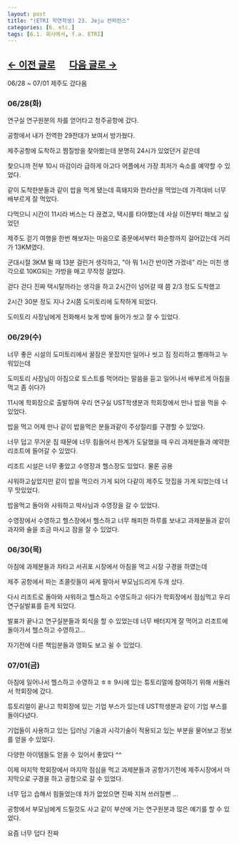 ```yaml
---
layout: post
title: "(ETRI 학연학생) 23. Jeju 컨퍼런스"
categories: [6. etc.]
tags: [6.1. 회사에서, f.a. ETRI]
---
```


## [←  이전 글로](https://maizer2.github.io/6.%20etc2022/07/06/(ETRI-학연학생)-22.-ubuntu-server.html) 　 [다음 글로 →](https://maizer2.github.io/6.%20etc2022/07/00/(ETRI-학연학생)-24.-.html)

06/28 ~ 07/01 제주도 갔다옴

### 06/28(화)

연구실 연구원분의 차를 얻어타고 청주공항에 갔다.

공항에서 내가 전역한 29전대가 보여서 방가웠다.

제주공항에 도착하고 찜질방을 찾아봤는데 분명히 24시가 있었던거 같은데

찾으니까 전부 10시 마감이라 급하게 아고다 어플에서 가장 최저가 숙소를 예약할 수 있었다.

같이 도착한분들과 같이 밥을 먹게 됐는데 흑돼지와 한라산을 먹었는데 가격대비 너무 배부르게 잘 먹었다.

다먹으니 시간이 11시라 버스는 다 끊겼고, 택시를 타야했는데 사실 이전부터 해보고 싶었던

제주도 걷기 여행을 한번 해보자는 마음으로 중문에서부터 화순항까지 걸어갔는데 거리가 13KM였다.

군대시절 3KM 뛸 때 13분 걸린거 생각하고, "아 뭐 1시간 반이면 가겠네" 라는 미친 생각으로 10KG되는 가방을 매고 무작정 걸었다.

걷다 걷다 진짜 택시탈까라는 생각을 하고 2시간이 넘어갈 때 쯤 2/3 정도 도착했고

2시간 30분 정도 지나 2시쯤 도미토리에 도착하게 되었다.

도미토리 사장님에게 전화해서 늦게 방에 들어가 씻고 잘 수 있었다.

### 06/29(수)

너무 좋은 시설의 도미토리에서 꿀잠은 못잤지만 일어나 씻고 짐 정리하고 빨래하고 누워있는데

도미토리 사장님이 아침으로 토스트를 먹어라는 말씀을 듣고 일어나서 배부르게 아침을 먹고 좀 쉬다가

11시에 학회장으로 출발하여 우리 연구실 UST학생분과 학회장에서 만나 밥을 먹을 수 있었다.

밥을 먹고 어제 만나 같이 밥을먹은 분들과같이 주상절리를 구경할 수 있었다.

너무 덥고 무거운 짐 때문에 너무 힘들어서 한계가 도달했을 때 우리 과제분들과 예약한 리조트에 들어갈 수 있었다.

리조트 시설은 너무 좋았고 수영장과 헬스장도 있었다. 물론 공용

샤워하고싶었지만 같이 밥을 먹으러 가게 되어 다같이 제주도 맛집을 가게 되었는데 너무 맛있었다.

밥을먹고 돌아와 샤워하고 박사님과 수영장을 갈 수 있었다.

수영장에서 수영하고 헬스장에서 헬스하고 너무 해피한 하루를 보내고 과제분들과 같이 과자와 술을 조금 마시고 잠을 잘 수 있었다.

### 06/30(목)

아침에 과제분들과 차타고 서귀포 시장에서 아침을 먹고 시장 구경을 하였는데

제주 공항에서 파는 초콜릿들이 싸게 팔아서 부모님드리게 두개 샀다.

다시 리조트로 돌아와 샤워하고 헬스하고 수영도하고 쉬다가 학회장에서 점심먹고 우리 연구실발표를 듣게 되었다.

발표가 끝나고 연구실분들과 회식을 할 수 있었는데 너무 배터지게 잘 먹어고 리조트에 돌아가서 헬스하고 수영하고...

자기전에 다른 책임분들과 영화도 보고 쉴 수 있었다.

### 07/01(금)

아침에 일어나서 헬스하고 수영하고 ㅎㅎ 9시에 있는 튜토리얼에 참여하기 위해 서둘러서 학회장에 갔다.

튜토리얼이 끝나고 학회장에 있는 기업 부스가 있는데 UST학생분과 같이 기업 부스를 돌아다녔다.

기업들이 사용하고 있는 딥러닝 기술과 시각기술이 적용되고 있는 부분을 물어보고 정보를 얻을 수 있었다.

다양한 아이템들도 얻을 수 있어서 좋았다 ^^

이제 마지막 학회장에서 마지막 점심을 먹고 과제분들과 공항가기전에 제주시장에서 마지막으로 구경을 하고 공항으로 갈 수 있었다.

너무 덥고 습해서 힘들었는데 차가 없었으면 진짜 지쳐 쓰러질뻔 ...

공항에서 부모님에게 드릴것도 사고 같이 부산에 가는 연구원분과 많은 얘기를 할 수 있었다.

요즘 너무 덥다 진짜